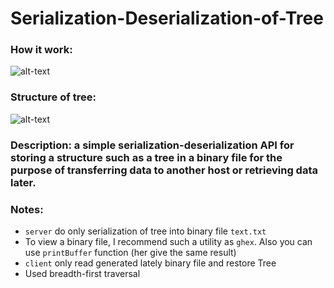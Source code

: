 # Serialization-Deserialization-of-Tree
### How it work:
![alt-text](https://github.com/Acool4ik/Serialization-Deserialization-of-Tree/blob/master/images/Screencast.gif)
### Structure of tree:
![alt-text](https://github.com/Acool4ik/Serialization-Deserialization-of-Tree/blob/master/images/Tree.png)
### Description: a simple serialization-deserialization API for storing a structure such as a tree in a binary file for the purpose of transferring data to another host or retrieving data later.
### Notes: 
- `server` do only serialization of tree into binary file `text.txt`
- To view a binary file, I recommend such a utility as `ghex`. Also you can use `printBuffer` function (her give the same result)
- `client` only read generated lately binary file and restore Tree
- Used breadth-first traversal 

